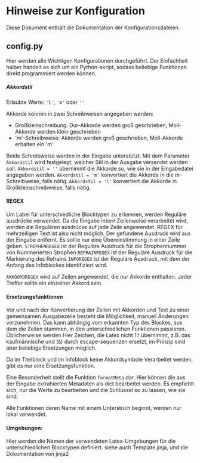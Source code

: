 # Hinweise zur Konfiguration

Diese Dokument enthält die Dokumentation der Konfigurationsdateien.

## config.py

Hier werden alle Wichtigen Konfigurationen durchgeführt. Der Einfachheit halber handelt es sich um ein Python-skript, sodass beliebige Funktionen direkt programmiert werden können.

##### Akkordstil
Erlaubte Werte: `'l'`, `'m'` oder `''`

Akkorde können in zwei Schreibweisen angegeben werden:

 * Großkleinschreibung: Dur-Akkorde werden groß geschrieben, Moll-Akkorde werden klein geschrieben
 * 'm'-Schreibweise: Akkorde werden groß geschrieben, Moll-Akkorde erhalten ein 'm'

Beide Schreibweise werden in der Eingabe unterstützt. Mit dem Parameter `Akkordstil` wird festgelegt, welcher Stil in der Ausgabe versendet werden soll.
`Akkordstil = ''` übernimmt die Akkorde so, wie sie in der Eingabedatei angegeben werden.
`Akkordstil = 'm'` konvertiert  die Akkorde in die m-Schreibweise, falls nötig.
`Akkordstil = 'l'` konvertiert  die Akkorde in Großkleinschreibweise, falls nötig.

#### REGEX
Um Label für unterschiedliche Blocktypen zu erkennen, werden Reguläre ausdrücke verwendet. Da die Eingabe intern Zeilenweise verarbeitet wird, werden die Regulären ausdrücke auf jede Zeile angewendet. REGEX für mehrzeiligen Text ist also nicht möglich.
Der gefundene Ausdruck wird aus der Eingabe entfernt. Es sollte nur eine Übereinstimmung in einer Zeile geben.
`STROPHENREGEX` ist der Reguläre Ausdruck für die Strophennummer von Nummerierten Strophen
`REFRAINREGEX` ist der Reguläre Ausdruck für die Markierung des Refrains
`INFOREGEX` ist der Reguläre Ausdruck, mit dem der Anfang des Infoblockes identifiziert wird.

`AKKOORDREGEX` wird auf Zeilen angewendet, die nur Akkorde enthalten. Jeder Treffer sollte ein einzelner Akkord sein.

#### Ersetzungsfunktionen
Vor und nach der Konvertierung der Zeilen mit Akkorden und Text zu einer gemeinsamen Ausgabezeile besteht die Möglichkeit, manuell Änderungen vorzunehmen. Das kann abhängig vom erkannten Typ des Blockes, aus dem die Zeilen stammen, in den unterschiedlichen Funktionen passieren. Üblicherweise werden Hier Zeichen, die Latex nicht 1:! übernimmt, z.B. das kaufmännische und (`&`)  durch escape-sequenzen ersetzt, im Prinzip sind aber beliebige Ersetzungen möglich.

Da im Titelblock und im Infoblock keine Akkordsymbole Verarbeitet werden, gibt es nur eine Ersetzungsfunktion.

Eine Besonderheit stellt die Funktion `formatMeta` dar. Hier können die aus der Eingabe extrahierten Metadaten als dict bearbeitet werden. Es empfiehlt sich, nur die Werte zu bearbeiten und die Schlüssel so zu lassen, wie sie sind.

Alle Funktionen deren Name mit einem Unterstrich beginnt, werden nur lokal verwendet.

#### Umgebungen:
Hier werden die Namen der verwendeten Latex-Umgebungen für die unterschiedlichen Blocktypen definiert. siehe auch Template.jinja, und die Dokumentation von jinja2
